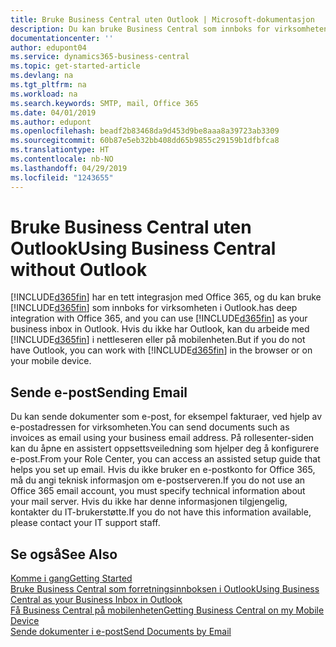 ```yaml
---
title: Bruke Business Central uten Outlook | Microsoft-dokumentasjon
description: Du kan bruke Business Central som innboks for virksomheten i Outlook fordi den er integrert med Office 365, men du kan også arbeide uten Outlook i en nettleser eller på den mobile enheten.
documentationcenter: ''
author: edupont04
ms.service: dynamics365-business-central
ms.topic: get-started-article
ms.devlang: na
ms.tgt_pltfrm: na
ms.workload: na
ms.search.keywords: SMTP, mail, Office 365
ms.date: 04/01/2019
ms.author: edupont
ms.openlocfilehash: beadf2b83468da9d453d9be8aaa8a39723ab3309
ms.sourcegitcommit: 60b87e5eb32bb408dd65b9855c29159b1dfbfca8
ms.translationtype: HT
ms.contentlocale: nb-NO
ms.lasthandoff: 04/29/2019
ms.locfileid: "1243655"
---
```

# <a name="using-business-central-without-outlook"></a><span data-ttu-id="2bf0a-103">Bruke Business Central uten Outlook</span><span class="sxs-lookup"><span data-stu-id="2bf0a-103">Using Business Central without Outlook</span></span>
[!INCLUDE[d365fin](includes/d365fin_md.md)] <span data-ttu-id="2bf0a-104">har en tett integrasjon med Office 365, og du kan bruke [!INCLUDE[d365fin](includes/d365fin_md.md)] som innboks for virksomheten i Outlook.</span><span class="sxs-lookup"><span data-stu-id="2bf0a-104">has deep integration with Office 365, and you can use [!INCLUDE[d365fin](includes/d365fin_md.md)] as your business inbox in Outlook.</span></span> <span data-ttu-id="2bf0a-105">Hvis du ikke har Outlook, kan du arbeide med [!INCLUDE[d365fin](includes/d365fin_md.md)] i nettleseren eller på mobilenheten.</span><span class="sxs-lookup"><span data-stu-id="2bf0a-105">But if you do not have Outlook, you can work with [!INCLUDE[d365fin](includes/d365fin_md.md)] in the browser or on your mobile device.</span></span>  

## <a name="sending-email"></a><span data-ttu-id="2bf0a-106">Sende e-post</span><span class="sxs-lookup"><span data-stu-id="2bf0a-106">Sending Email</span></span>
<span data-ttu-id="2bf0a-107">Du kan sende dokumenter som e-post, for eksempel fakturaer, ved hjelp av e-postadressen for virksomheten.</span><span class="sxs-lookup"><span data-stu-id="2bf0a-107">You can send documents such as invoices as email using your business email address.</span></span> <span data-ttu-id="2bf0a-108">På rollesenter-siden kan du åpne en assistert oppsettsveiledning som hjelper deg å konfigurere e-post.</span><span class="sxs-lookup"><span data-stu-id="2bf0a-108">From your Role Center, you can access an assisted setup guide that helps you set up email.</span></span> <span data-ttu-id="2bf0a-109">Hvis du ikke bruker en e-postkonto for Office 365, må du angi teknisk informasjon om e-postserveren.</span><span class="sxs-lookup"><span data-stu-id="2bf0a-109">If you do not use an Office 365 email account, you must specify technical information about your mail server.</span></span> <span data-ttu-id="2bf0a-110">Hvis du ikke har denne informasjonen tilgjengelig, kontakter du IT-brukerstøtte.</span><span class="sxs-lookup"><span data-stu-id="2bf0a-110">If you do not have this information available, please contact your IT support staff.</span></span>  


## <a name="see-also"></a><span data-ttu-id="2bf0a-111">Se også</span><span class="sxs-lookup"><span data-stu-id="2bf0a-111">See Also</span></span>
[<span data-ttu-id="2bf0a-112">Komme i gang</span><span class="sxs-lookup"><span data-stu-id="2bf0a-112">Getting Started</span></span>](product-get-started.md)  
[<span data-ttu-id="2bf0a-113">Bruke Business Central som forretningsinnboksen i Outlook</span><span class="sxs-lookup"><span data-stu-id="2bf0a-113">Using Business Central as your Business Inbox in Outlook</span></span>](admin-outlook.md)  
[<span data-ttu-id="2bf0a-114">Få Business Central på mobilenheten</span><span class="sxs-lookup"><span data-stu-id="2bf0a-114">Getting Business Central on my Mobile Device</span></span>](install-mobile-app.md)  
[<span data-ttu-id="2bf0a-115">Sende dokumenter i e-post</span><span class="sxs-lookup"><span data-stu-id="2bf0a-115">Send Documents by Email</span></span>](ui-how-send-documents-email.md)
